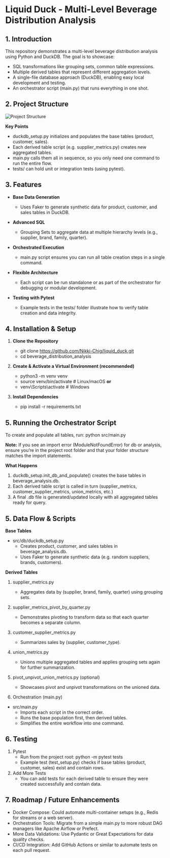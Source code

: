 # Liquid Duck - Multi-Level Beverage Distribution Analysis
## 1. Introduction
This repository demonstrates a multi-level beverage distribution analysis using Python and DuckDB. The goal is to showcase:

- SQL transformations like grouping sets, common table expressions.
- Multiple derived tables that represent different aggregation levels.
- A single-file database approach (DuckDB), enabling easy local development and testing.
- An orchestrator script (main.py) that runs everything in one shot.

## 2. Project Structure
![Project Structure](https://drive.google.com/file/d/1L7IayHZ0isRSfDtEDFEEpA4LEJSJr4KC/view?usp=sharing)


**Key Points**
- duckdb_setup.py initializes and populates the base tables (product, customer, sales).
- Each derived table script (e.g. supplier_metrics.py) creates new aggregated tables.
- main.py calls them all in sequence, so you only need one command to run the entire flow.
- tests/ can hold unit or integration tests (using pytest).

## 3. Features
- **Base Data Generation**
    - Uses Faker to generate synthetic data for product, customer, and sales tables in DuckDB.

- **Advanced SQL**
    - Grouping Sets to aggregate data at multiple hierarchy levels (e.g., supplier, brand, family, quarter).

- **Orchestrated Execution**
    - main.py script ensures you can run all table creation steps in a single command.

- **Flexible Architecture**
    - Each script can be run standalone or as part of the orchestrator for debugging or modular development.

- **Testing with Pytest**
    - Example tests in the tests/ folder illustrate how to verify table creation and data integrity.

## 4. Installation & Setup
1. **Clone the Repository**
    - git clone https://github.com/Nikki-Chig/liquid_duck.git
    - cd beverage_distribution_analysis

2. **Create & Activate a Virtual Environment (recommended)**
    - python3 -m venv venv
    - source venv/bin/activate   # Linux/macOS
**or**
    - venv\Scripts\activate      # Windows

3. **Install Dependencies**
    - pip install -r requirements.txt

## 5. Running the Orchestrator Script
To create and populate all tables, run:
python src/main.py

**Note:** If you see an import error (ModuleNotFoundError) for db or analysis, ensure you’re in the project root folder and that your folder structure matches the import statements.

**What Happens**

1. duckdb_setup.init_db_and_populate() creates the base tables in beverage_analysis.db.
2. Each derived table script is called in turn (supplier_metrics, customer_supplier_metrics, union_metrics, etc.)
3. A final .db file is generated/updated locally with all aggregated tables ready for query.

## 5. Data Flow & Scripts
**Base Tables**
- src/db/duckdb_setup.py
    - Creates product, customer, and sales tables in beverage_analysis.db.
    - Uses Faker to generate synthetic data (e.g. random suppliers, brands, customers).

**Derived Tables**
1. supplier_metrics.py
    - Aggregates data by (supplier, brand, family, quarter) using grouping sets.

2. supplier_metrics_pivot_by_quarter.py
    - Demonstrates pivoting to transform data so that each quarter becomes a separate column.

3. customer_supplier_metrics.py
    - Summarizes sales by (supplier, customer_type).

4. union_metrics.py
    - Unions multiple aggregated tables and applies grouping sets again for further summarization.

5. pivot_unpivot_union_metrics.py (optional)
    - Showcases pivot and unpivot transformations on the unioned data.

6. Orchestration (main.py)
- src/main.py
    - Imports each script in the correct order.
    - Runs the base population first, then derived tables.
    - Simplifies the entire workflow into one command.

## 6. Testing
1. Pytest
    - Run from the project root: python -m pytest tests
    - Example test (test_setup.py) checks if base tables (product, customer, sales) exist and contain rows.
2. Add More Tests
    - You can add tests for each derived table to ensure they were created successfully and contain data.

## 7. Roadmap / Future Enhancements
- Docker Compose: Could automate multi-container setups (e.g., Redis for streams or a web server).
- Orchestration Tools: Migrate from a simple main.py to more robust DAG managers like Apache Airflow or Prefect.
- More Data Validations: Use Pydantic or Great Expectations for data quality checks.
- CI/CD Integration: Add GitHub Actions or similar to automate tests on each pull request.    
